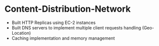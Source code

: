# Content-Distribution-Network

- Built HTTP Replicas using EC-2 instances
- Built DNS servers to implement multiple client requests handling (Geo-Location)
- Caching implementation and memory management 
